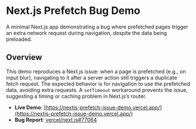 # Next.js Prefetch Bug Demo

A minimal Next.js app demonstrating a bug where prefetched pages trigger an extra network request during navigation, despite the data being preloaded.

## Overview

This demo reproduces a Next.js issue: when a page is prefetched (e.g., on input blur), navigating to it after a server action still triggers a duplicate fetch request. The expected behavior is for navigation to use the prefetched data, avoiding extra requests. A `setTimeout` workaround prevents the issue, suggesting a timing or caching problem in Next.js’s router.

- **Live Demo**: [https://nextjs-prefetch-issue-demo.vercel.app/](https://nextjs-prefetch-issue-demo.vercel.app/)
- **Bug Report**: [vercel/next.js#77064](https://github.com/vercel/next.js/issues/77064)
